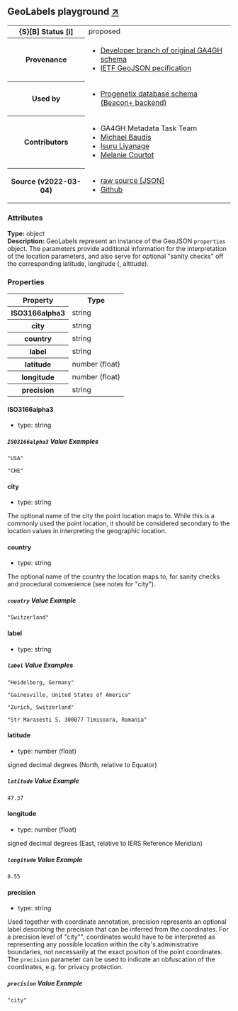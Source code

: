 
<div id="schema-header-title">
  <h2>GeoLabels <span id="schema-header-title-project">playground <a href="https://github.com/ga4gh-schemablocks/playground" target="_BLANK">&nearr;</a></span> </h2>
</div>

<table id="schema-header-table">
  <tr>
    <th>{S}[B] Status <a href="https://schemablocks.org/about/sb-status-levels.html">[i]</a></th>
    <td><div id="schema-header-status">proposed</div></td>
  </tr>

  <tr>
    <th>Provenance</th>
    <td>
      <ul>
<li><a href="https://github.com/ga4gh-metadata/metadata-schemas/blob/master/schemas/shared.proto#L60">Developer branch of original GA4GH schema</a></li>
<li><a href="https://tools.ietf.org/html/rfc7946">IETF GeoJSON pecification</a></li>
      </ul>
    </td>
  </tr>
  <tr>
    <th>Used by</th>
    <td>
      <ul>
<li><a href="https://github.com/progenetix/schemas/">Progenetix database schema (Beacon+ backend)</a></li>
      </ul>
    </td>
  </tr>

<!--more-->

  <tr>
    <th>Contributors</th>
    <td>
      <ul>
<li>GA4GH Metadata Task Team</li>
<li><a href="https://orcid.org/0000-0002-9903-4248">Michael Baudis</a></li>
<li><a href="https://orcid.org/0000-0002-4839-5158">Isuru Liyanage</a></li>
<li><a href="https://orcid.org/0000-0002-9551-6370">Melanie Courtot</a></li>
      </ul>
    </td>
  </tr>
  <tr>
    <th>Source (v2022-03-04)</th>
    <td>
      <ul>
        <li><a href="current/GeoLabels.json" target="_BLANK">raw source [JSON]</a></li>
        <li><a href="https://github.com/ga4gh-schemablocks/playground/blob/master/schemas/GeoLabels.yaml" target="_BLANK">Github</a></li>
      </ul>
    </td>
  </tr>
</table>

<div id="schema-attributes-title">
  <h3>Attributes</h3>
</div>

  
__Type:__ object  
__Description:__ GeoLabels represent an instance of the GeoJSON `properties` object. The parameters provide additional information for the interpretation of the location parameters, and also serve for optional "sanity checks" off the corresponding latitude, longitude (, altitude).

### Properties

<table id="schema-properties-table">
  <tr>
    <th>Property</th>
    <th>Type</th>
  </tr>
  <tr>
    <th>ISO3166alpha3</th>
    <td>string</td>
  </tr>
  <tr>
    <th>city</th>
    <td>string</td>
  </tr>
  <tr>
    <th>country</th>
    <td>string</td>
  </tr>
  <tr>
    <th>label</th>
    <td>string</td>
  </tr>
  <tr>
    <th>latitude</th>
    <td>number (float)</td>
  </tr>
  <tr>
    <th>longitude</th>
    <td>number (float)</td>
  </tr>
  <tr>
    <th>precision</th>
    <td>string</td>
  </tr>

</table>


#### ISO3166alpha3

* type: string



##### `ISO3166alpha3` Value Examples  

```
"USA"
```
```
"CHE"
```

#### city

* type: string

The optional name of the city the point location maps to. While this is a commonly used the point location, it should be considered secondary to the location values in interpreting the geographic location.



#### country

* type: string

The optional name of the country the location maps to, for sanity checks and procedural convenience (see notes for "city").


##### `country` Value Example  

```
"Switzerland"
```

#### label

* type: string



##### `label` Value Examples  

```
"Heidelberg, Germany"
```
```
"Gainesville, United States of America"
```
```
"Zurich, Switzerland"
```
```
"Str Marasesti 5, 300077 Timisoara, Romania"
```

#### latitude

* type: number (float)

signed decimal degrees (North, relative to Equator)

##### `latitude` Value Example  

```
47.37
```

#### longitude

* type: number (float)

signed decimal degrees (East, relative to IERS Reference Meridian)

##### `longitude` Value Example  

```
8.55
```

#### precision

* type: string

Used together with coordinate annotation, precision represents an optional label describing the precision that can be inferred from the coordinates. For a precision level of "city"", coordinates would have to be interpreted as representing any possible location within the city's administrative boundaries, not necessarily at the exact position of the point coordinates. The `precision` parameter can be used to indicate an obfuscation of the coordinates, e.g. for privacy protection.


##### `precision` Value Example  

```
"city"
```

